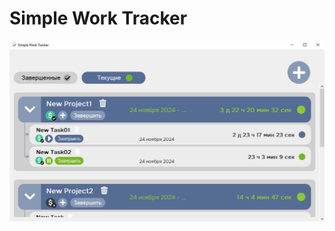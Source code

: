 # Simple Work Tracker
![Image alt](https://github.com/Pew84/Simple-Work-Tracker/blob/master/Screen02.PNG)
